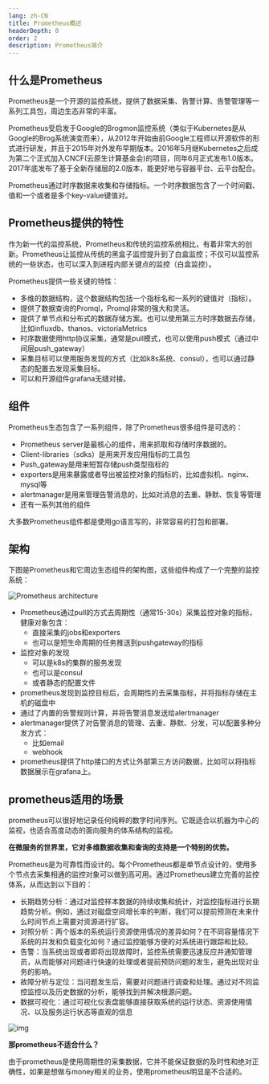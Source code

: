 ```yaml
---
lang: zh-CN
title: Prometheus概述
headerDepth: 0
order: 2
description: Prometheus简介
---
```




## 什么是Prometheus

Prometheus是一个开源的监控系统，提供了数据采集、告警计算、告警管理等一系列工具包，周边生态非常的丰富。

Prometheus受启发于Google的Brogmon监控系统（类似于Kubernetes是从Google的Brog系统演变而来），从2012年开始由前Google工程师以开源软件的形式进行研发，并且于2015年对外发布早期版本。2016年5月继Kubernetes之后成为第二个正式加入CNCF(云原生计算基金会)的项目，同年6月正式发布1.0版本。2017年底发布了基于全新存储层的2.0版本，能更好地与容器平台、云平台配合。



Prometheus通过时序数据来收集和存储指标。一个时序数据包含了一个时间戳、值和一个或者是多个key-value键值对。

##  Prometheus提供的特性

作为新一代的监控系统，Prometheus和传统的监控系统相比，有着非常大的创新。Prometheus让监控从传统的黑盒子监控提升到了白盒监控；不仅可以监控系统的一些状态，也可以深入到进程内部关键点的监控（白盒监控）。

Prometheus提供一些关键的特性：

- 多维的数据结构，这个数据结构包括一个指标名和一系列的键值对（指标）。
- 提供了数据查询的Promql，Promql非常的强大和灵活。
- 提供了单节点和分布式的数据存储方案。也可以使用第三方时序数据去存储，比如influxdb、thanos、victoriaMetrics
- 时序数据使用http协议采集，通常是pull模式，也可以使用push模式（通过中间层push_gateway）
- 采集目标可以使用服务发现的方式（比如k8s系统、consul），也可以通过静态的配置去发现采集目标。
- 可以和开源组件grafana无缝对接。



## 组件

Prometheus生态包含了一系列组件，除了Prometheus很多组件是可选的：

- Prometheus server是最核心的组件，用来抓取和存储时序数据的。
- Client-libraries（sdks）是用来开发应用指标的工具包
- Push_gateway是用来短暂存储push类型指标的
- exporters是用来暴露或者导出被监控对象的指标的，比如虚拟机、nginx、mysql等
- alertmanager是用来管理告警消息的，比如对消息的去重、静默、恢复等管理
- 还有一系列其他的组件

大多数Prometheus组件都是使用go语言写的，非常容易的打包和部署。



## 架构

下图是Prometheus和它周边生态组件的架构图，这些组件构成了一个完整的监控系统：

![Prometheus architecture](https://static.javajike.com/img/2023/10/7/architecture.png)

- Prometheus通过pull的方式去周期性（通常15-30s）采集监控对象的指标，健康对象包含：
  - 直接采集的jobs和exporters
  - 也可以是短生命周期的任务推送到pushgateway的指标
- 监控对象的发现
  - 可以是k8s的集群的服务发现
  - 也可以是consul
  - 或者静态的配置文件
- prometheus发现到监控目标后，会周期性的去采集指标，并将指标存储在主机的磁盘中
- 通过了内置的告警规则计算，并将告警消息发送给alertmanager
- alertmanager提供了对告警消息的管理、去重、静默、分发，可以配置多种分发方式：
  - 比如email
  - webhook
- prometheus提供了http接口的方式让外部第三方访问数据，比如可以将指标数据展示在grafana上。



## prometheus适用的场景

prometheus可以很好地记录任何纯粹的数字时间序列。它既适合以机器为中心的监视，也适合高度动态的面向服务的体系结构的监视。

**在微服务的世界里，它对多维数据收集和查询的支持是一个特别的优势。**

Prometheus是为可靠性而设计的。每个Prometheus都是单节点设计的，使用多个节点去采集相通的监控对象可以做到高可用。通过Prometheus建立完善的监控体系，从而达到以下目的：

-  长期趋势分析：通过对监控样本数据的持续收集和统计，对监控指标进行长期趋势分析。例如，通过对磁盘空间增长率的判断，我们可以提前预测在未来什么时间节点上需要对资源进行扩容。
- 对照分析：两个版本的系统运行资源使用情况的差异如何？在不同容量情况下系统的并发和负载变化如何？通过监控能够方便的对系统进行跟踪和比较。
- 告警：当系统出现或者即将出现故障时，监控系统需要迅速反应并通知管理员，从而能够对问题进行快速的处理或者提前预防问题的发生，避免出现对业务的影响。
- 故障分析与定位：当问题发生后，需要对问题进行调查和处理。通过对不同监控监控以及历史数据的分析，能够找到并解决根源问题。
- 数据可视化：通过可视化仪表盘能够直接获取系统的运行状态、资源使用情况、以及服务运行状态等直观的信息

![img](https://static.javajike.com/img/2023/10/7/wps1.jpg)

**那prometheus不适合什么？**

由于prometheus是使用周期性的采集数据，它并不能保证数据的及时性和绝对正确性，如果是想做与money相关的业务，使用prometheus明显是不合适的。
